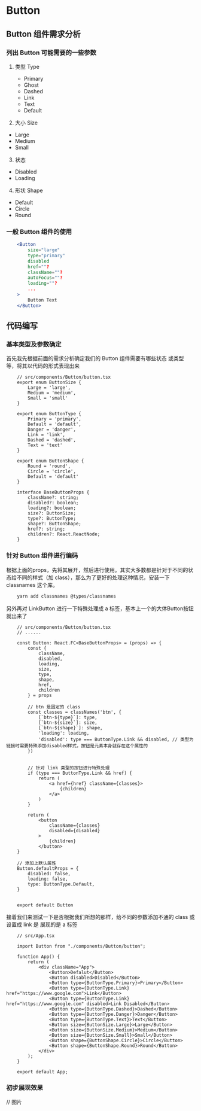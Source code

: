 # Button

## Button 组件需求分析

### 列出 Button 可能需要的一些参数 
1. 类型 Type
	- Primary
	- Ghost
	- Dashed
	- Link
	- Text
	- Default

2. 大小 Size
 - Large
 - Medium
 - Small

3. 状态
 - Disabled
 - Loading

4. 形状 Shape
 - Default
 - Circle
 - Round


### 一般 Button 组件的使用
```jsx
	<Button
		size="large"
		type="primary"
		disabled
		href=""?
		className=""?
		autoFocus=""?
		loading=""?
		...
	>
		Button Text
	</Button>	
```

## 代码编写

### 基本类型及参数确定

首先我先根据前面的需求分析确定我们的 Button 组件需要有哪些状态 或类型 等，将其以代码的形式表现出来

```tsx
	// src/components/Button/button.tsx
	export enum ButtonSize {
		Large = 'large',
		Medium = 'medium',
		Small = 'small'
	}

	export enum ButtonType {
		Primary = 'primary',
		Default = 'default',
		Danger = 'danger',
		Link = 'link',
		Dashed = 'dashed',
		Text = 'text'
	}

	export enum ButtonShape {
		Round = 'round',
		Circle = 'circle',
		Default = 'default'
	}

	interface BaseButtonProps {
		className?: string;
		disabled?: boolean;
		loading?: boolean;
		size?: ButtonSize;
		type?: ButtonType;
		shape?: ButtonShape;
		href?: string;
		children?: React.ReactNode;
	}

```

### 针对 Button 组件进行编码

根据上面的props，先将其展开，然后进行使用。其实大多数都是针对于不同的状态给不同的样式（加 class），那么为了更好的处理这种情况，安装一下 classnames 这个库。

```bash
	yarn add classnames @types/classnames
```

另外再对 LinkButton 进行一下特殊处理成 a 标签，基本上一个的大体Button按钮就出来了
```tsx
	// src/components/Button/button.tsx
	// ......

	const Button: React.FC<BaseButtonProps> = (props) => {
		const {
			className,
			disabled,
			loading,
			size,
			type,
			shape,
			href,
			children
		} = props

		// btn 是固定的 class
		const classes = classNames('btn', {
			[`btn-${type}`]: type,
			[`btn-${size}`]: size,
			[`btn-${shape}`]: shape,
			'loading': loading,
			'disabled': type === ButtonType.Link && disabled, // 类型为链接时需要特殊添加disabled样式，按钮是元素本身就存在这个属性的
		})


		// 针对 link 类型的按钮进行特殊处理
		if (type === ButtonType.Link && href) {
			return (
				<a href={href} className={classes}>
					{children}
				</a>
			)
		}

		return (
			<button
				className={classes}
				disabled={disabled}
			>
				{children}
			</button>
	}

	// 添加上默认属性
	Button.defaultProps = {
		disabled: false,
		loading: false,
		type: ButtonType.Default,
	}


	export default Button
```

接着我们来测试一下是否根据我们所想的那样，给不同的参数添加不通的 class 或 设置成 link 是 展现的是 a 标签

```tsx
	// src/App.tsx

	import Button from "./components/Button/button";

	function App() {
		return (
			<div className="App">
				<Button>Defalut</Button>
				<Button disabled>Disabled</Button>
				<Button type={ButtonType.Primary}>Primary</Button>
				<Button type={ButtonType.Link} href="https://www.google.com">Link</Button>
				<Button type={ButtonType.Link} href="https://www.google.com" disabled>Link Disabled</Button> 
				<Button type={ButtonType.Dashed}>Dashed</Button>
				<Button type={ButtonType.Danger}>Danger</Button>
				<Button type={ButtonType.Text}>Text</Button>
				<Button size={ButtonSize.Large}>Large</Button>
				<Button size={ButtonSize.Medium}>Medium</Button>
				<Button size={ButtonSize.Small}>Small</Button>
				<Button shape={ButtonShape.Circle}>Circle</Button>
				<Button shape={ButtonShape.Round}>Round</Button>
			</div>
		);
	}

	export default App;
```

### 初步展现效果
// 图片


